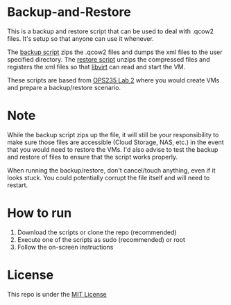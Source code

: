 # Backup-and-Restore
This is a backup and restore script that can be used to deal with .qcow2 files. 
It's setup so that anyone can use it whenever.

The [backup script](backup.sh) zips the .qcow2 files and dumps the xml files to the user specified directory.
The [restore script](restore.sh) unzips the compressed files and registers the xml files so that [libvirt](https://libvirt.org/manpages/libvirtd.html) can read and start the VM.

These scripts are based from [OPS235 Lab 2](https://wiki.cdot.senecacollege.ca/wiki/OPS235_Lab_2) where you would create VMs and prepare a backup/restore scenario.

# Note
While the backup script zips up the file, it will still be your responsibility to make sure those files are accessible (Cloud Storage, NAS, etc.) in the event that you would need to restore the VMs. I'd also advise to test the backup and restore of files to ensure that the script works properly.

When running the backup/restore, don't cancel/touch anything, even if it looks stuck. You could potentially corrupt the file itself and will need to restart. 

# How to run
1. Download the scripts or clone the repo (recommended)
2. Execute one of the scripts as sudo (recommended) or root
3. Follow the on-screen instructions

# License
This repo is under the [MIT License](LICENSE)
